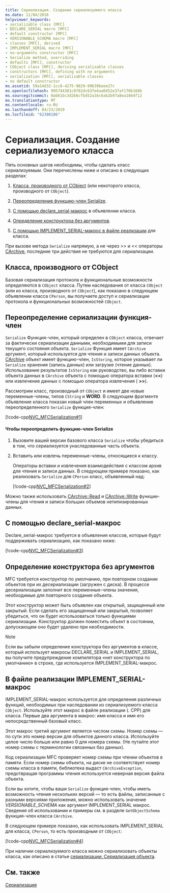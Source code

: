 ```yaml
---
title: Сериализация. Создание сериализуемого класса
ms.date: 11/04/2016
helpviewer_keywords:
- serializable class [MFC]
- DECLARE_SERIAL macro [MFC]
- default constructor [MFC]
- VERSIONABLE_SCHEMA macro [MFC]
- classes [MFC], derived
- IMPLEMENT_SERIAL macro [MFC]
- no-arguments constructor [MFC]
- Serialize method, overriding
- defaults [MFC], constructor
- CObject class [MFC], deriving serializable classes
- constructors [MFC], defining with no arguments
- serialization [MFC], serializable classes
- no default constructor
ms.assetid: 59a14d32-1cc8-4275-9829-99639beee27c
ms.openlocfilehash: 995744381c8f82dc637e4aa0452e37af170b168b
ms.sourcegitcommit: 0ab61bc3d2b6cfbd52a16c6ab2b97a8ea1864f12
ms.translationtype: MT
ms.contentlocale: ru-RU
ms.lasthandoff: 04/23/2019
ms.locfileid: "62308106"
---
```

# <a name="serialization-making-a-serializable-class"></a>Сериализация. Создание сериализуемого класса

Пять основных шагов необходимы, чтобы сделать класс сериализуемым. Они перечислены ниже и описано в следующих разделах:

1. [Класса, производного от CObject](#_core_deriving_your_class_from_cobject) (или некоторого класса, производного от `CObject`).

1. [Переопределение функцию-член Serialize](#_core_overriding_the_serialize_member_function).

1. [С помощью declare_serial-макрос](#_core_using_the_declare_serial_macro) в объявлении класса.

1. [Определение конструктора без аргументов](#_core_defining_a_constructor_with_no_arguments).

1. [С помощью IMPLEMENT_SERIAL-макрос в файле реализации](#_core_using_the_implement_serial_macro_in_the_implementation_file) для класса.

При вызове метода `Serialize` напрямую, а не через >> и << операторы [CArchive](../mfc/reference/carchive-class.md), последние три действия не требуются для сериализации.

##  <a name="_core_deriving_your_class_from_cobject"></a> Класса, производного от CObject

Базовая сериализация протокола и функциональные возможности определяются в `CObject` класса. Путем наследования от класса `CObject` (или из класса, производного от `CObject`), как показано в следующем объявлении класса `CPerson`, вы получаете доступ к сериализации протокола и функциональных возможностей `CObject`.

##  <a name="_core_overriding_the_serialize_member_function"></a> Переопределение сериализации функция-член

`Serialize` Функция-член, который определен в `CObject` класса, отвечает за фактически сериализации данными, необходимыми для записи текущего состояния объекта. `Serialize` Функция имеет `CArchive` аргумент, который используется для чтения и записи данных объекта. [CArchive](../mfc/reference/carchive-class.md) объект имеет функцию-член, `IsStoring`, которое указывает ли `Serialize` хранения (запись данных) или загрузке (чтение данных). Использование результатов `IsStoring` как руководство, вы либо вставки объекта данных в `CArchive` объекта с помощью оператора вставки (**<\<**) или извлечение данных с помощью оператора извлечения ( **>>**).

Рассмотрим класс, производный от `CObject` и имеет две новые переменные-члены, типов `CString` и **WORD**. В следующем фрагменте объявление класса показан новый член переменных и объявление переопределенного `Serialize` функция-член:

[!code-cpp[NVC_MFCSerialization#1](../mfc/codesnippet/cpp/serialization-making-a-serializable-class_1.h)]

#### <a name="to-override-the-serialize-member-function"></a>Чтобы переопределить функцию-член Serialize

1. Вызовите вашей версии базового класса `Serialize` чтобы убедиться в том, что сериализуется унаследованные часть объекта.

1. Вставить или извлечь переменные-члены, относящиеся к классу.

   Операторы вставки и извлечения взаимодействия с классом архив для чтения и записи данных. В следующем примере показано, как реализовать `Serialize` для `CPerson` класс, объявленный над:

   [!code-cpp[NVC_MFCSerialization#2](../mfc/codesnippet/cpp/serialization-making-a-serializable-class_2.cpp)]

Можно также использовать [CArchive::Read](../mfc/reference/carchive-class.md#read) и [CArchive::Write](../mfc/reference/carchive-class.md#write) функции-члены для чтения и записи больших объемов нетипизированных данных.

##  <a name="_core_using_the_declare_serial_macro"></a> С помощью declare_serial-макрос

Declare_serial-макрос требуется в объявления классов, которые будут поддерживать сериализацию, как показано ниже:

[!code-cpp[NVC_MFCSerialization#3](../mfc/codesnippet/cpp/serialization-making-a-serializable-class_3.h)]

##  <a name="_core_defining_a_constructor_with_no_arguments"></a> Определение конструктора без аргументов

MFC требуется конструктор по умолчанию, при повторном создании объектов при их десериализации (загружен с диска). В процессе десериализации заполнит все переменные-члены значения, необходимые для повторного создания объекта.

Этот конструктор может быть объявлен как открытый, защищенный или закрытый. Если сделать его защищенный или закрытый, позволяет убедиться, что он будет использоваться только функциями сериализации. Конструктор должен поместить объект в состоянии, допускающем оно будет удалено при необходимости.

> [!NOTE]
>  Если вы забыли определение конструктора без аргументов в классе, который использует макросы DECLARE_SERIAL и IMPLEMENT_SERIAL, вы получите предупреждение компилятора «нет конструктора по умолчанию» в строке, где используется IMPLEMENT_SERIAL-макрос.

##  <a name="_core_using_the_implement_serial_macro_in_the_implementation_file"></a> В файле реализации IMPLEMENT_SERIAL-макрос

IMPLEMENT_SERIAL-макрос используется для определения различных функций, необходимых при наследовании из сериализуемого класса `CObject`. Используйте этот макрос в файле реализации (. CPP) для класса. Первые два аргумента в макрос: имя класса и имя его непосредственный базовый класс.

Этот макрос третий аргумент является числом схемы. Номер схемы — по сути это номер версии для объектов данного класса. Используйте целое число больше или равно 0 для номера схемы. (Не путайте этот номер схемы с терминологии связанных баз данных).

Код сериализации MFC проверяет номер схемы при чтении объектов в памяти. Если номер схемы объекта, на диске не соответствует номер схемы класса в памяти, библиотека выдаст `CArchiveException`, предотвращая программы чтения используется неверная версия файла объекта.

Если вы хотите, чтобы ваши `Serialize` функция-член, чтобы иметь возможность чтения нескольких версий — то есть файлы, записанные с разными версиями приложения, можно использовать значение *VERSIONABLE_SCHEMA* как аргумент IMPLEMENT_SERIAL макрос. Сведения об использовании и примеры см. в разделе `GetObjectSchema` функция-член класса `CArchive`.

В следующем примере показано, как использовать IMPLEMENT_SERIAL для класса, `CPerson`, то есть производным от `CObject`:

[!code-cpp[NVC_MFCSerialization#4](../mfc/codesnippet/cpp/serialization-making-a-serializable-class_4.cpp)]

При наличии сериализуемого класса можно сериализовать объекты класса, как описано в статье [сериализации: Сериализация объекта](../mfc/serialization-serializing-an-object.md).

## <a name="see-also"></a>См. также

[Сериализация](../mfc/serialization-in-mfc.md)
